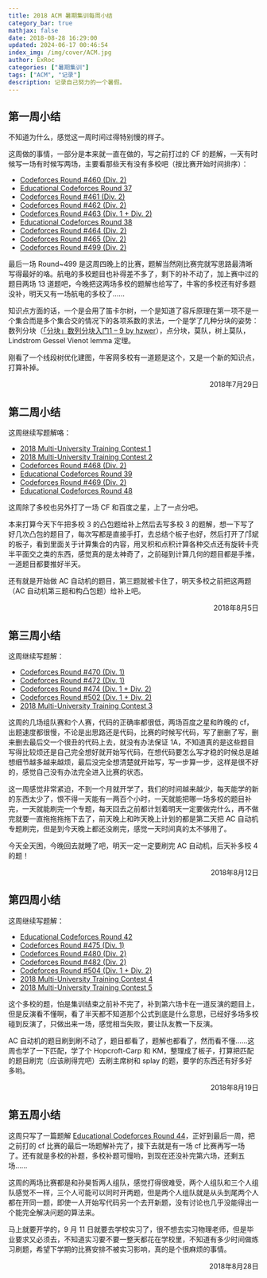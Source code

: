 ```yaml
---
title: 2018 ACM 暑期集训每周小结
category_bar: true
mathjax: false
date: 2018-08-28 16:29:00
updated: 2024-06-17 00:46:54
index_img: /img/cover/ACM.jpg
author: ExRoc
categories: ["暑期集训"]
tags: ["ACM", "记录"]
description: 记录自己努力的一个暑假。
---
```


## 第一周小结

不知道为什么，感觉这一周时间过得特别慢的样子。

这周做的事情，一部分是本来就一直在做的，写之前打过的 CF 的题解，一天有时候写一场有时候写两场，主要看那些天有没有多校吧（按比赛开始时间排序）：

- [Codeforces Round #460 (Div. 2)](https://www.zybuluo.com/Dmaxiya/note/1222265)
- [Educational Codeforces Round 37](https://www.zybuluo.com/Dmaxiya/note/1222762)
- [Codeforces Round #461 (Div. 2)](https://www.zybuluo.com/Dmaxiya/note/1224154)
- [Codeforces Round #462 (Div. 2)](https://www.zybuluo.com/Dmaxiya/note/1224362)
- [Codeforces Round #463 (Div. 1 + Div. 2)](https://www.zybuluo.com/Dmaxiya/note/1226757)
- [Educational Codeforces Round 38](https://www.zybuluo.com/Dmaxiya/note/1226933)
- [Codeforces Round #464 (Div. 2)](https://www.zybuluo.com/Dmaxiya/note/1227069)
- [Codeforces Round #465 (Div. 2)](https://www.zybuluo.com/Dmaxiya/note/1229695)
- [Codeforces Round #499 (Div. 2)](https://www.zybuluo.com/Dmaxiya/note/1229568)

最后一场 Round~499 是这周四晚上的比赛，题解当然刚比赛完就写思路最清晰写得最好的咯。航电的多校题目也补得差不多了，剩下的补不动了，加上赛中过的题目两场 13 道题吧，今晚把这两场多校的题解也给写了，牛客的多校还有好多题没补，明天又有一场航电的多校了……

知识点方面的话，一个是会用了笛卡尔树，一个是知道了容斥原理在第一项不是一个集合而是多个集合交的情况下的各项系数的求法，一个是学了几种分块的姿势：数列分块（[「分块」数列分块入门1 – 9 by hzwer](http://hzwer.com/8053.html)），点分块，莫队，树上莫队，Lindstrom Gessel Vienot lemma 定理。

刚看了一个线段树优化建图，牛客网多校有一道题是这个，又是一个新的知识点，打算补掉。

<p align="right">2018年7月29日</p>

## 第二周小结

这周继续写题解咯：

- [2018 Multi-University Training Contest 1](https://www.zybuluo.com/Dmaxiya/note/1231390)
- [2018 Multi-University Training Contest 2](https://www.zybuluo.com/Dmaxiya/note/1233177)
- [Codeforces Round #468 (Div. 2)](https://www.zybuluo.com/Dmaxiya/note/1233816)
- [Educational Codeforces Round 39](https://www.zybuluo.com/Dmaxiya/note/1235565)
- [Codeforces Round #469 (Div. 2)](https://www.zybuluo.com/Dmaxiya/note/1236475)
- [Educational Codeforces Round 48](https://www.zybuluo.com/Dmaxiya/note/1238205)

这周除了多校也另外打了一场 CF 和百度之星，上了一点分吧。

本来打算今天下午把多校 3 的凸包题给补上然后去写多校 3 的题解，想一下写了好几次凸包的题目了，每次写都是直接手打，去总结个板子也好，然后打开了邝斌的板子，看到里面关于计算集合的内容，用叉积和点积计算各种交点还有旋转卡壳半平面交之类的东西，感觉真的是太神奇了，之前碰到计算几何的题目都是手推，一道题目都要推好半天。

还有就是开始做 AC 自动机的题目，第三题就被卡住了，明天多校之前把这两题（AC 自动机第三题和构凸包题）给补上吧。

<p align="right">2018年8月5日</p>

## 第三周小结

这周继续写题解：

- [Codeforces Round #470 (Div. 1)](https://www.zybuluo.com/Dmaxiya/note/1241064)
- [Codeforces Round #472 (Div. 1)](https://www.zybuluo.com/Dmaxiya/note/1242376)
- [Codeforces Round #474 (Div. 1 + Div. 2)](https://www.zybuluo.com/Dmaxiya/note/1246200)
- [Codeforces Round #502 (Div. 1 + Div. 2)](https://www.zybuluo.com/Dmaxiya/note/1243810)
- [2018 Multi-University Training Contest 3](https://www.zybuluo.com/Dmaxiya/note/1244802)

这周的几场组队赛和个人赛，代码的正确率都很低，两场百度之星和昨晚的 cf，出题速度都很慢，不论是出思路还是代码，比赛的时候写代码，写了删删了写，删来删去最后交一个很丑的代码上去，就没有办法保证 1A，不知道真的是这些题目写得比较烦还是自己完全想好就开始写代码，在想代码要怎么写才稳的时候总是越想细节越多越来越烦，最后没完全想清楚就开始写，写一步算一步，这样是很不好的，感觉自己没有办法完全进入比赛的状态。

这一周感觉非常紧迫，不到一个月就开学了，我们的时间越来越少，每天能学的新的东西太少了，恨不得一天能有一两百个小时，一天就能把哪一场多校的题目补完，一天就能刷完一个专题，每天回去之前都计划着明天一定要做完什么，再不做完就要一直拖拖拖拖下去了，前天晚上和昨天晚上计划的都是第二天把 AC 自动机专题刷完，但是到今天晚上都还没刷完，感觉一天时间真的太不够用了。

今天全天困，今晚回去就睡了吧，明天一定一定要刷完 AC 自动机，后天补多校 4 的题！

<p align="right">2018年8月12日</p>

## 第四周小结

这周继续写题解：

- [Educational Codeforces Round 42](https://www.zybuluo.com/Dmaxiya/note/1248985)
- [Codeforces Round #475 (Div. 1)](https://www.zybuluo.com/Dmaxiya/note/1250295)
- [Codeforces Round #480 (Div. 2)](https://www.zybuluo.com/Dmaxiya/note/1251537)
- [Codeforces Round #482 (Div. 2)](https://www.zybuluo.com/Dmaxiya/note/1252826)
- [Codeforces Round #504 (Div. 1 + Div. 2)](https://www.zybuluo.com/Dmaxiya/note/1254013)
- [2018 Multi-University Training Contest 4](https://www.zybuluo.com/Dmaxiya/note/1249729)
- [2018 Multi-University Training Contest 5](https://www.zybuluo.com/Dmaxiya/note/1252355)

这个多校的题，怕是集训结束之前补不完了，补到第六场卡在一道反演的题目上，但是反演看不懂啊，看了半天都不知道那个公式到底是什么意思，已经好多场多校碰到反演了，只做出来一场，感觉相当失败，要让队友教一下反演。

AC 自动机的题目刷到刷不动了，题目都看了，题解也都看了，然而看不懂……这周也学了一下匹配，学了个 Hopcroft-Carp 和 KM，整理成了板子，打算把匹配的题目刷完（应该刷得完吧）去刷主席树和 splay 的题，要学的东西还有好多好多哟。

<p align="right">2018年8月19日</p>

## 第五周小结

这周只写了一篇题解 [Educational Codeforces Round 44](https://www.zybuluo.com/Dmaxiya/note/1255004)，正好到最后一周，把之前打的 cf 比赛的最后一场题解补完了，接下去就是有一场 cf 比赛再写一场了。还有就是多校的补题，多校补题可慢哟，到现在还没补完第六场，还剩五场……

这周的两场比赛都是和孙昊哲两人组队，感觉打得很难受，两个人组队和三个人组队感觉不一样，三个人可能可以同时开两题，但是两个人组队就是从头到尾两个人都在开同一题，即使一人开始写代码另一个去开新题，没有讨论也几乎没能得出一个能完全解决问题的算法来。

马上就要开学的，9 月 11 日就要去学校实习了，很不想去实习物理老师，但是毕业要求又必须去，不知道实习要不要一整天都花在学校里，不知道有多少时间做练习刷题，希望下学期的比赛安排不被实习影响，真的是个很麻烦的事情。

<p align="right">2018年8月28日</p>